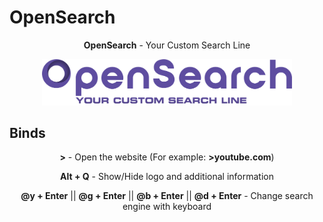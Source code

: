 # OpenSearch
<p align="center"><strong>OpenSearch</strong> - Your Custom Search Line</p>

<p align="center"><img src="logo.png" alt="Logo" width="400"/></p>

## Binds
<p align="center"><strong>></strong> - Open the website (For example: <strong>>youtube.com</strong>)</p>
<p align="center"><strong>Alt + Q</strong> - Show/Hide logo and additional information</p>
<p align="center"><strong>@y + Enter</strong> || <strong>@g + Enter</strong> || <strong>@b + Enter</strong> || <strong>@d + Enter</strong> - Change search engine with keyboard</p>
